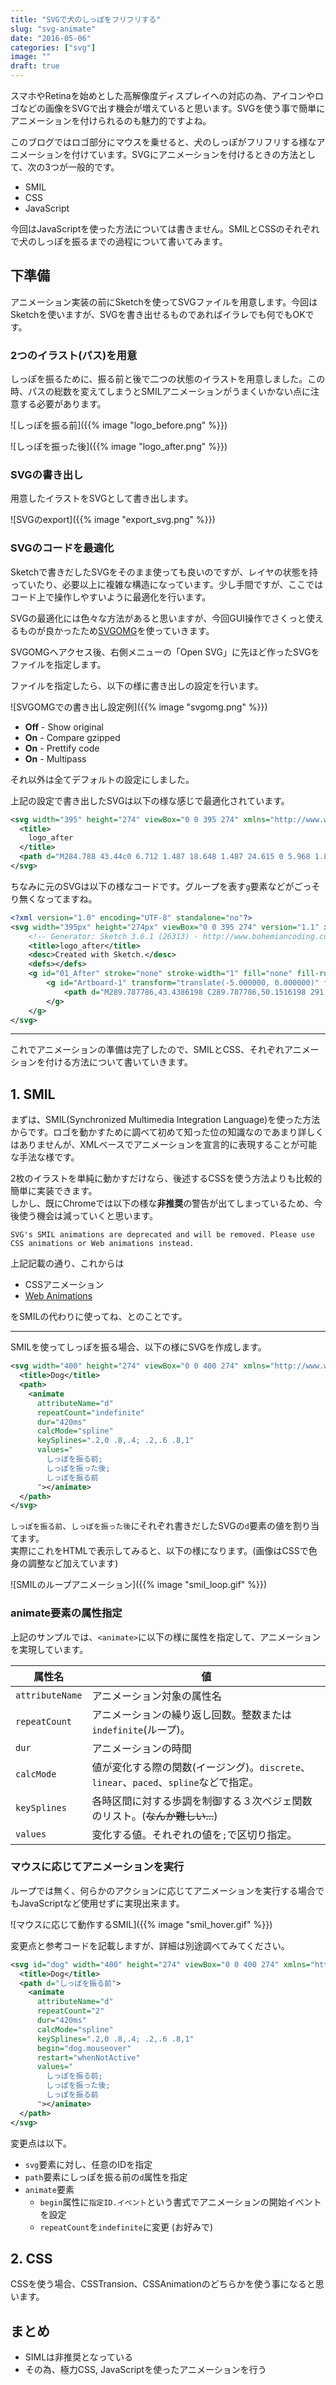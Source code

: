 ```yaml
---
title: "SVGで犬のしっぽをフリフリする"
slug: "svg-animate"
date: "2016-05-06"
categories: ["svg"]
image: ""
draft: true
---
```



スマホやRetinaを始めとした高解像度ディスプレイへの対応の為、アイコンやロゴなどの画像をSVGで出す機会が増えていると思います。SVGを使う事で簡単にアニメーションを付けられるのも魅力的ですよね。

このブログではロゴ部分にマウスを乗せると、犬のしっぽがフリフリする様なアニメーションを付けています。SVGにアニメーションを付けるときの方法として、次の3つが一般的です。

* SMIL
* CSS
* JavaScript

今回はJavaScriptを使った方法については書きません。SMILとCSSのそれぞれで犬のしっぽを振るまでの過程について書いてみます。



## 下準備

アニメーション実装の前にSketchを使ってSVGファイルを用意します。今回はSketchを使いますが、SVGを書き出せるものであればイラレでも何でもOKです。

### 2つのイラスト(パス)を用意

しっぽを振るために、振る前と後で二つの状態のイラストを用意しました。この時、パスの総数を変えてしまうとSMILアニメーションがうまくいかない点に注意する必要があります。

![しっぽを振る前]({{% image "logo_before.png" %}})

![しっぽを振った後]({{% image "logo_after.png" %}})


### SVGの書き出し

用意したイラストをSVGとして書き出します。

![SVGのexport]({{% image "export_svg.png" %}})


### SVGのコードを最適化

Sketchで書きだしたSVGをそのまま使っても良いのですが、レイヤの状態を持っていたり、必要以上に複雑な構造になっています。少し手間ですが、ここではコード上で操作しやすいように最適化を行います。

SVGの最適化には色々な方法があると思いますが、今回GUI操作でさくっと使えるものが良かったため[SVGOMG](https://jakearchibald.github.io/svgomg/)を使っていきます。

SVGOMGへアクセス後、右側メニューの「Open SVG」に先ほど作ったSVGをファイルを指定します。

ファイルを指定したら、以下の様に書き出しの設定を行います。

![SVGOMGでの書き出し設定例]({{% image "svgomg.png" %}})

* **Off** - Show original
* **On** - Compare gzipped
* **On** - Prettify code
* **On** - Multipass

それ以外は全てデフォルトの設定にしました。

上記の設定で書き出したSVGは以下の様な感じで最適化されています。

```xml:output.svg
<svg width="395" height="274" viewBox="0 0 395 274" xmlns="http://www.w3.org/2000/svg">
  <title>
    logo_after
  </title>
  <path d="M284.788 43.44c0 6.712 1.487 18.648 1.487 24.615 0 5.968 1.856 8.208-1.488 13.056-3.346 4.85-4.46 5.97 0 11.94s13.04 5.97 17.48 7.83c0 0-24.54-2.98-33.46 0-8.92 2.99-18.582 8.95-33.82 7.46-15.236-1.49-33.446-5.59-50.166-4.47s-40.13 5.97-58.34 20.14c-18.21 14.18-23.4 16.78-32.68 18.59-9.28 1.81-33.45 1.84-45.3 1.81-12.46 1.05-17.03.03-29.37 0-11 1.47-17.56-2.93-18.3-1.81-.74 1.12 9.09 8.27 16.3 11.26 5.71 2.105 10.32 4.06 15.8 5.676 9.31.82 28.9 3.34 41.43 4.15 7.75 0 19.44 3.87 26.86 3.87 7.207 0 7.808 9.06 6.32 13.91s.375 14.577-4.83 19.41c-5.204 4.838-4.83 11.18-1.486 16.03 3.34 4.85 11.52 19.024 12.26 23.126 2.67 4.847 4.09 9.698 3.34 13.055-.745 3.357 1.855 5.97 11.52 6.714 9.66.745 14.77-1.98 19.57-3.896 1.3-3.11 1.71-5.49.5-6.924-4.09-4.85-6.23-3.84-9.667-5.594-5.573-1.867-11.15-7.46-9.29-18.28 1.857-10.82 1.487-12.31 4.46-12.68 2.975-.37 4.46-1.49 8.175 1.86 3.72 3.355 13.195 4.476 13.195 14.36 0 9.88 7.06 13.427 13.94 23.31 6.875 9.886 2.6 11.936 3.16 15.85.555 3.92 9.66 5.97 18.58 5.41 8.92-.56 15.79.378 13.563-6.524-2.23-6.9-7.806-11.75-11.15-13.06-3.342-1.302-11.33-12.865-9.845-20.14 1.487-7.273 9.29-12.495 12.078-20.14 2.788-7.65-.607-11.323 7.43-13.43 8.76-.37 8.363-1.305 18.768.93 10.403 2.24 30.844 15.668 41.993 13.43 11.15-2.24 9.66-2.982 14.68-4.475 5.01-1.49 1.67 5.226.92 6.716-.74 1.493-5.015 14.36.744 15.666 5.76 1.31 28.8 6.53 30.29-1.12 1.35-5.15-2.115-7.827-6.44-11.35-4.087-2.426-4.966-4.5-3.665-6.366 1.3-1.863 12.52-6.34 13.08-6.152.56.19-1.116 10.445.74 20.52 1.86 10.07 2 18.55 6.345 18.93 6.667 2.53 28.817 3.593 33.79.835 3.8-3.425 2.366-11.155-6.58-13.99-6.637-.275-9.653 2.26-11.26-3.54-1.42-7.177-2.754-13.545.74-18.65 2.91-3.576 2.56-9.5 3.34-17.53 3.54-10.63 11.707-16.787 20.44-22.57 8.74-5.78 14.868-11.19 15.426-35.25.56-24.06-2.415-37.67-6.683-46.07-4.272-8.39-14.864-21.445-6.132-30.02 8.737-8.58 23.23-11.75 26.2-17.91 2.978-6.152 7.62-9.7 4.09-12.87-3.53-3.17-4.457-3.354-6.69-3.354-2.227 0 4.65-8.58 4.65-14.36 0-5.786-.557-12.5-6.32-11.19-5.76 1.3-20.255 7.085-26.942 9.51-6.69 2.42-13.01 2.24-15.238 1.303-2.23-.93-4.46-.93-5.76-2.237-1.31-1.3-10.6-1.11-14.872 1.31-5.534 3.14-19.322 6.713-23.597 9.514-4.275 2.8-14.31 17.158-14.31 23.874z" fill-rule="evenodd"/>
</svg>
```

ちなみに元のSVGは以下の様なコードです。グループを表す`g`要素などがごっそり無くなってますね。

```xml:original.svg
<?xml version="1.0" encoding="UTF-8" standalone="no"?>
<svg width="395px" height="274px" viewBox="0 0 395 274" version="1.1" xmlns="http://www.w3.org/2000/svg" xmlns:xlink="http://www.w3.org/1999/xlink">
    <!-- Generator: Sketch 3.6.1 (26313) - http://www.bohemiancoding.com/sketch -->
    <title>logo_after</title>
    <desc>Created with Sketch.</desc>
    <defs></defs>
    <g id="01_After" stroke="none" stroke-width="1" fill="none" fill-rule="evenodd">
        <g id="Artboard-1" transform="translate(-5.000000, 0.000000)" fill="#000000">
            <path d="M289.787786,43.4386198 C289.787786,50.1516198 291.274703,62.0875185 291.274703,68.0551661 C291.274703,74.0228136 293.130943,76.2630956 289.787184,81.1112057 C286.441019,85.9605229 285.328237,87.0770427 289.787184,93.0471044 C294.24553,99.0171661 302.825981,99.014752 307.268086,100.879038 C307.268086,100.879038 282.726733,97.893404 273.806432,100.879038 C264.886131,103.863466 255.224778,109.829303 239.987485,108.340408 C224.751395,106.846082 206.540868,102.744532 189.820868,103.863466 C173.099064,104.981796 149.683725,109.831113 131.476808,124.004276 C113.265079,138.179853 108.075588,140.782257 98.7946625,142.588043 C89.5137371,144.393829 65.341388,144.430225 53.4953384,144.393829 C41.0371932,145.43912 36.4620936,144.41915 24.1176147,144.393829 C13.1277671,145.868415 6.56875796,141.469109 5.82650232,142.588043 C5.08364518,143.706977 14.9161432,150.854889 22.128188,153.845703 C27.8345368,155.949463 32.4418076,157.90712 37.9282343,159.519882 C47.2308484,160.331528 66.8253701,162.859055 79.3529675,163.66333 C87.1050577,163.66333 98.7946634,167.531967 106.209443,167.531967 C113.412896,167.531967 114.013951,176.595378 112.527034,181.442281 C111.040116,186.292201 112.899966,196.017391 107.696959,200.854034 C102.490943,205.688263 102.865079,212.031303 106.20944,216.878809 C109.553801,221.729937 117.730041,235.904911 118.472898,240.007065 C121.148364,244.85344 122.561319,249.704492 121.819064,253.061294 C121.076808,256.416889 123.676507,259.028941 133.337861,259.774294 C143.000417,260.52025 148.110033,257.794967 152.906463,255.878542 C154.210204,252.773278 154.613945,250.390629 153.407034,248.957933 C149.318613,244.109219 147.182105,245.118034 143.742673,243.366281 C138.16974,241.49958 132.593801,235.903704 134.453049,225.086739 C136.310492,214.267963 135.939966,212.774844 138.913801,212.406695 C141.887635,212.03251 143.372748,210.913576 147.088237,214.267963 C150.80553,217.623558 160.281019,218.744906 160.281019,228.627615 C160.281019,238.512135 167.34147,242.05603 174.217861,251.940549 C181.091846,261.826276 176.819365,263.876448 177.375756,267.79332 C177.932146,271.710192 187.03771,273.762175 195.95741,273.200897 C204.876507,272.63962 211.746883,273.576289 209.519515,266.674386 C207.290342,259.772483 201.714402,254.92377 198.372447,253.615933 C195.028086,252.31232 187.040116,240.748796 188.524628,233.476329 C190.011545,226.201448 197.814252,220.979153 200.602823,213.333708 C203.38959,205.685245 199.994792,202.011787 208.034402,199.906501 C216.793803,199.539053 216.395304,198.601078 226.800116,200.838342 C237.207334,203.07621 257.648237,216.504021 268.797109,214.266756 C279.945981,212.028889 278.459064,211.283536 283.476207,209.791021 C288.492748,208.298505 285.148387,215.013919 284.404327,216.504021 C283.662071,217.99895 279.387786,230.866087 285.147184,232.17151 C290.908387,233.47995 313.948989,238.701642 315.435906,231.053179 C316.786396,225.903385 313.322078,223.225947 308.997101,219.700317 C304.910484,217.27415 304.030857,215.199807 305.331909,213.33371 C306.631157,211.46882 317.850943,206.994893 318.409139,207.180175 C318.968537,207.369078 317.294553,217.622955 319.151996,227.696981 C321.010643,237.767386 321.152448,246.250482 325.495758,246.627411 C332.16408,249.157458 354.314216,250.222981 359.286733,247.465417 C363.088771,244.041598 361.65275,236.312034 352.705048,233.476334 C346.069511,233.202496 343.054359,235.736829 341.449139,229.933642 C340.028788,222.759939 338.697267,216.392235 342.193801,211.284743 C345.100826,207.711453 344.755458,201.785036 345.535756,193.755382 C349.078841,183.125661 357.241019,176.969563 365.97365,171.188404 C374.711094,165.405435 380.838613,159.996047 381.39741,135.940175 C381.955605,111.880078 378.979365,98.2651749 374.711094,89.8707564 C370.436207,81.4805625 359.843725,68.4239194 368.575756,59.845426 C377.310793,51.2657255 391.803425,48.0936022 394.777259,41.9412762 C397.751695,35.7865361 402.396507,32.2426418 398.863876,29.0717255 C395.333049,25.8996022 394.406733,25.7149238 392.175154,25.7149238 C389.946583,25.7149238 396.822974,17.1340163 396.822974,11.3552718 C396.822974,5.57169911 396.266583,-1.14130089 390.502974,0.164725539 C384.74538,1.47014845 370.248537,7.25311761 363.56162,9.67626739 C356.872898,12.1000207 350.552297,11.9153423 348.32553,10.9810868 C346.095756,10.0492454 343.865981,10.0492454 342.56553,8.74382246 C341.254252,7.44202069 331.964628,7.63092378 327.691545,10.05347 C322.15771,13.191796 308.370041,16.76647 304.094553,19.5668225 C299.822071,22.3653643 289.787786,36.7232057 289.787786,43.4386198 Z" id="logo_after"></path>
        </g>
    </g>
</svg>
```

---

これでアニメーションの準備は完了したので、SMILとCSS、それぞれアニメーションを付ける方法について書いていきます。



## 1. SMIL

まずは、SMIL(Synchronized Multimedia Integration Language)を使った方法からです。ロゴを動かすために調べて初めて知った位の知識なのであまり詳しくはありませんが、XMLベースでアニメーションを宣言的に表現することが可能な手法な様です。

2枚のイラストを単純に動かすだけなら、後述するCSSを使う方法よりも比較的簡単に実装できます。  
しかし、既にChromeでは以下の様な**非推奨**の警告が出てしまっているため、今後使う機会は減っていくと思います。

```
SVG's SMIL animations are deprecated and will be removed. Please use CSS animations or Web animations instead.
```

上記記載の通り、これからは

* CSSアニメーション
* [Web Animations](https://w3c.github.io/web-animations/)

をSMILの代わりに使ってね、とのことです。


---

SMILを使ってしっぽを振る場合、以下の様にSVGを作成します。

```xml:dog.svg
<svg width="400" height="274" viewBox="0 0 400 274" xmlns="http://www.w3.org/2000/svg">
  <title>Dog</title>
  <path>
    <animate
      attributeName="d"
      repeatCount="indefinite"
      dur="420ms"
      calcMode="spline"
      keySplines=".2,0 .8,.4; .2,.6 .8,1"
      values="
        しっぽを振る前;
        しっぽを振った後;
        しっぽを振る前
      "></animate>
  </path>
</svg>
```

`しっぽを振る前`、`しっぽを振った後`にそれぞれ書きだしたSVGの`d`要素の値を割り当てます。  
実際にこれをHTMLで表示してみると、以下の様になります。(画像はCSSで色身の調整など加えています)

![SMILのループアニメーション]({{% image "smil_loop.gif" %}})


### animate要素の属性指定

上記のサンプルでは、`<animate>`に以下の様に属性を指定して、アニメーションを実現しています。

| 属性名            | 値                                                                                    |
| ----------------- | ----                                                                                  |
| `attributeName`   | アニメーション対象の属性名                                                            |
| `repeatCount`     | アニメーションの繰り返し回数。整数または`indefinite`(ループ)。                        |
| `dur`             | アニメーションの時間                                                                  |
| `calcMode`        | 値が変化する際の関数(イージング)。`discrete`、`linear`、`paced`、`spline`などで指定。 |
| `keySplines`      | 各時区間に対する歩調を制御する３次ベジェ関数のリスト。(~~なんか難しい...~~)           |
| `values`          | 変化する値。それぞれの値を`;`で区切り指定。                                           |


### マウスに応じてアニメーションを実行

ループでは無く、何らかのアクションに応じてアニメーションを実行する場合でもJavaScriptなど使用せずに実現出来ます。

![マウスに応じて動作するSMIL]({{% image "smil_hover.gif" %}})

変更点と参考コードを記載しますが、詳細は別途調べてみてください。

```xml:dog_hover.svg
<svg id="dog" width="400" height="274" viewBox="0 0 400 274" xmlns="http://www.w3.org/2000/svg">
  <title>Dog</title>
  <path d="しっぽを振る前">
    <animate
      attributeName="d"
      repeatCount="2"
      dur="420ms"
      calcMode="spline"
      keySplines=".2,0 .8,.4; .2,.6 .8,1"
      begin="dog.mouseover"
      restart="whenNotActive"
      values="
        しっぽを振る前;
        しっぽを振った後;
        しっぽを振る前
      "></animate>
  </path>
</svg>
```

変更点は以下。

* `svg`要素に対し、任意のIDを指定
* `path`要素にしっぽを振る前の`d`属性を指定
* `animate`要素
    - `begin`属性に`指定ID.イベント`という書式でアニメーションの開始イベントを設定
    - `repeatCount`を`indefinite`に変更 (お好みで)



## 2. CSS

CSSを使う場合、CSSTransion、CSSAnimationのどちらかを使う事になると思います。


## まとめ

* SIMLは非推奨となっている
* その為、極力CSS, JavaScriptを使ったアニメーションを行う
